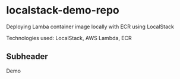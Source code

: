 # localstack-demo-repo
Deploying Lamba container image locally with ECR using LocalStack

Technologies used: LocalStack, AWS Lambda, ECR

## Subheader

Demo
